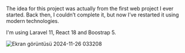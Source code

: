 The idea for this project was actually from the first web project I ever started. Back then, I couldn’t complete it, but now I’ve restarted it using modern technologies.

I'm using Laravel 11, React 18 and Boostrap 5.

![Ekran görüntüsü 2024-11-26 033208](https://github.com/user-attachments/assets/8dd6ccdc-b6aa-45bd-a30e-1455d6bff8b8)
